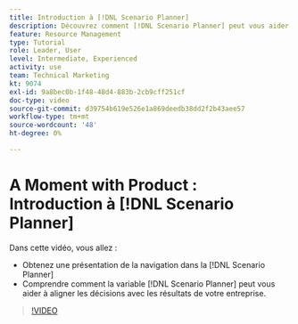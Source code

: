 ```yaml
---
title: Introduction à [!DNL Scenario Planner]
description: Découvrez comment [!DNL Scenario Planner] peut vous aider à aligner les décisions avec les résultats de votre entreprise. Découvrez comment naviguer [!DNL Scenario Planner].
feature: Resource Management
type: Tutorial
role: Leader, User
level: Intermediate, Experienced
activity: use
team: Technical Marketing
kt: 9074
exl-id: 9a8bec0b-1f48-48d4-883b-2cb9cff251cf
doc-type: video
source-git-commit: d39754b619e526e1a869deedb38dd2f2b43aee57
workflow-type: tm+mt
source-wordcount: '48'
ht-degree: 0%

---
```


# A Moment with Product : Introduction à [!DNL Scenario Planner]

Dans cette vidéo, vous allez :

* Obtenez une présentation de la navigation dans la [!DNL Scenario Planner]
* Comprendre comment la variable [!DNL Scenario Planner] peut vous aider à aligner les décisions avec les résultats de votre entreprise.

>[!VIDEO](https://video.tv.adobe.com/v/335316/?quality=12)
